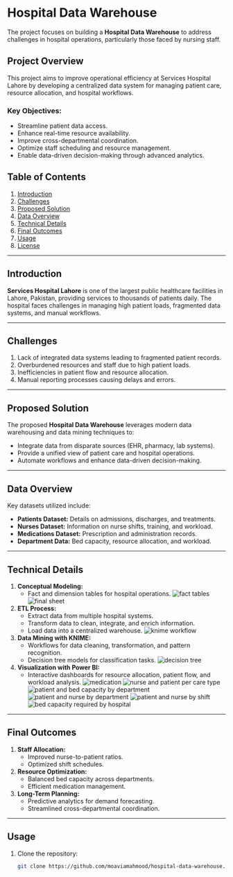 # Hospital Data Warehouse

The project focuses on building a **Hospital Data Warehouse** to address challenges in hospital operations, particularly those faced by nursing staff.

## Project Overview

This project aims to improve operational efficiency at Services Hospital Lahore by developing a centralized data system for managing patient care, resource allocation, and hospital workflows.

### Key Objectives:
- Streamline patient data access.
- Enhance real-time resource availability.
- Improve cross-departmental coordination.
- Optimize staff scheduling and resource management.
- Enable data-driven decision-making through advanced analytics.

## Table of Contents
1. [Introduction](#introduction)
2. [Challenges](#challenges)
3. [Proposed Solution](#proposed-solution)
4. [Data Overview](#data-overview)
5. [Technical Details](#technical-details)
6. [Final Outcomes](#final-outcomes)
7. [Usage](#usage)
8. [License](#license)

---

## Introduction

**Services Hospital Lahore** is one of the largest public healthcare facilities in Lahore, Pakistan, providing services to thousands of patients daily. The hospital faces challenges in managing high patient loads, fragmented data systems, and manual workflows.

---

## Challenges

1. Lack of integrated data systems leading to fragmented patient records.
2. Overburdened resources and staff due to high patient loads.
3. Inefficiencies in patient flow and resource allocation.
4. Manual reporting processes causing delays and errors.

---

## Proposed Solution

The proposed **Hospital Data Warehouse** leverages modern data warehousing and data mining techniques to:
- Integrate data from disparate sources (EHR, pharmacy, lab systems).
- Provide a unified view of patient care and hospital operations.
- Automate workflows and enhance data-driven decision-making.

---

## Data Overview

Key datasets utilized include:
- **Patients Dataset:** Details on admissions, discharges, and treatments.
- **Nurses Dataset:** Information on nurse shifts, training, and workload.
- **Medications Dataset:** Prescription and administration records.
- **Department Data:** Bed capacity, resource allocation, and workload.

---

## Technical Details

1. **Conceptual Modeling:**
   - Fact and dimension tables for hospital operations.
![fact tables](https://github.com/user-attachments/assets/a0be113f-9342-4243-bfeb-8b48af50356e)
![final sheet](https://github.com/user-attachments/assets/9056eb92-7a4f-4887-a4d4-f6d8156fa45f)
2. **ETL Process:**
   - Extract data from multiple hospital systems.
   - Transform data to clean, integrate, and enrich information.
   - Load data into a centralized warehouse.
![knime workflow](https://github.com/user-attachments/assets/c073490e-ad38-454e-88fe-a65582bacb45)
3. **Data Mining with KNIME:**
   - Workflows for data cleaning, transformation, and pattern recognition.
   - Decision tree models for classification tasks.
![decision tree](https://github.com/user-attachments/assets/874bb198-fb4e-4d0a-bcb3-fdae70056746)
4. **Visualization with Power BI:**
   - Interactive dashboards for resource allocation, patient flow, and workload analysis.
![medication](https://github.com/user-attachments/assets/2b8119c5-e6c0-4932-a6d9-00f553b415d6)
![nurse and patient per care type](https://github.com/user-attachments/assets/dc36467d-28b9-4bfb-8802-6630a4abe073)
![patient and bed capacity by department](https://github.com/user-attachments/assets/e04f85e9-5f59-4937-84f3-8a46d430bb40)
![patient and nurse by department](https://github.com/user-attachments/assets/c375cd10-9a07-49b9-8b51-de4f06a206e1)
![patient and nurse by shift](https://github.com/user-attachments/assets/5e03adda-bf8c-41fc-97bd-258931e5f62b)
![bed capacity required by hospital](https://github.com/user-attachments/assets/359719eb-371f-492b-8fb2-bc6d4f4a43a6)

---

## Final Outcomes

1. **Staff Allocation:**
   - Improved nurse-to-patient ratios.
   - Optimized shift schedules.
2. **Resource Optimization:**
   - Balanced bed capacity across departments.
   - Efficient medication management.
3. **Long-Term Planning:**
   - Predictive analytics for demand forecasting.
   - Streamlined cross-departmental coordination.

---

## Usage

1. Clone the repository:
   ```bash
   git clone https://github.com/moaviamahmood/hospital-data-warehouse.git

